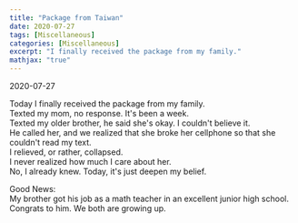 ```yaml
---
title: "Package from Taiwan"
date: 2020-07-27
tags: [Miscellaneous]
categories: [Miscellaneous]
excerpt: "I finally received the package from my family."
mathjax: "true"
---
```


2020-07-27

Today I finally received the package from my family.<br/>
Texted my mom, no response. It's been a week.<br/>
Texted my older brother, he said she's okay. I couldn't believe it.<br/>
He called her, and we realized that she broke her cellphone so that she couldn't read my text. <br/>
I relieved, or rather, collapsed.<br/>
I never realized how much I care about her.<br/>
No, I already knew. Today, it's just deepen my belief.<br/>

Good News:<br/>
My brother got his job as a math teacher in an excellent junior high school. Congrats to him. We both are growing up.
